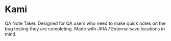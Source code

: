 # Kami
QA Note Taker. Designed for QA users who need to make quick notes on the bug testing they are completing. Made with JIRA / External save locations in mind.
